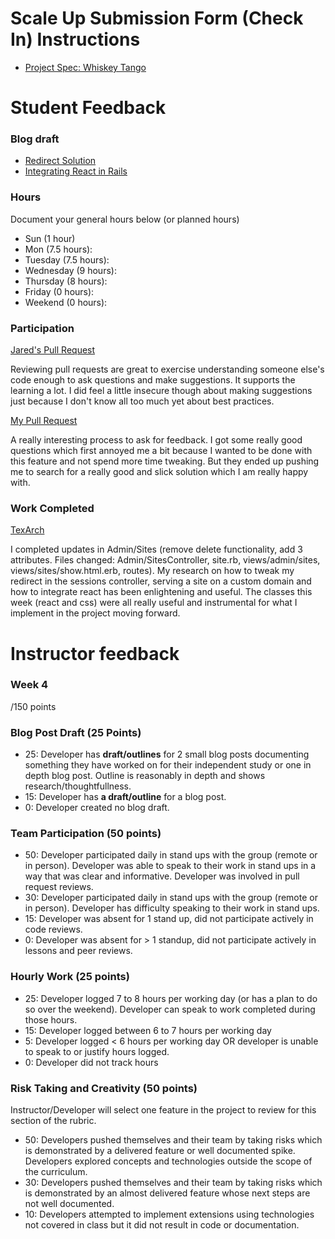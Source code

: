 # Scale Up Submission Form (Check In) Instructions

- [Project Spec: Whiskey Tango](https://github.com/turingschool/lesson_plans/blob/master/ruby_04-apis_and_scalability/independent_study_project.markdown)

# Student Feedback

### Blog draft

 * [Redirect Solution](https://gist.github.com/Claudia108/3db665ef12246ec0b782ac1cab9941c2)
 * [Integrating React in Rails](https://gist.github.com/Claudia108/decc0f0d8ec682173fdac2a252ab006d)

### Hours

Document your general hours below (or planned hours)

- Sun (1 hour)
- Mon (7.5 hours):
- Tuesday (7.5 hours):
- Wednesday (9 hours):
- Thursday (8 hours):
- Friday (0 hours):
- Weekend (0 hours):

### Participation

[Jared's Pull Request](https://github.com/LookingForMe/lookingfor/pull/108)

Reviewing pull requests are great to exercise understanding someone else's code enough to ask questions and make suggestions. It supports the learning a lot.
I did feel a little insecure though about making suggestions just because I don't know all too much yet about best practices.

[My Pull Request](https://github.com/Claudia108/TexArch/pull/58)

A really interesting process to ask for feedback. I got some really good questions which first annoyed me a bit because I wanted to be done with this feature and not spend more time tweaking. But they ended up pushing me to search for a really good and slick solution which I am really happy with.

### Work Completed

[TexArch](https://github.com/Claudia108/TexArch)

I completed updates in Admin/Sites (remove delete functionality, add 3 attributes. Files changed: Admin/SitesController, site.rb, views/admin/sites, views/sites/show.html.erb, routes). My research on how to tweak my redirect in the sessions controller, serving a site on a custom domain and how to integrate react has been enlightening and useful.
The classes this week (react and css) were all really useful and instrumental for what I implement in the project moving forward.

# Instructor feedback

### Week 4

/150 points

### Blog Post Draft (25 Points)  

  * 25: Developer has **draft/outlines** for 2 small blog posts documenting something they have worked on for their independent study or one in depth blog post. Outline is reasonably in depth and shows research/thoughtfullness.
  * 15: Developer has **a draft/outline** for a blog post.
  * 0: Developer created no blog draft.

### Team Participation (50 points)

  * 50: Developer participated daily in stand ups with the group (remote or in person). Developer was able to speak to their work in stand ups in a way that was clear and informative. Developer was involved in pull request reviews.
  * 30: Developer participated daily in stand ups with the group (remote or in person). Developer has difficulty speaking to their work in stand ups.
  * 15: Developer was absent for 1 stand up, did not participate actively in code reviews.
  * 0: Developer was absent for > 1 standup, did not participate actively in lessons and peer reviews.

### Hourly Work (25 points)

  * 25: Developer logged 7 to 8 hours per working day (or has a plan to do so over the weekend). Developer can speak to work completed during those hours.
  * 15: Developer logged between 6 to 7 hours per working day
  * 5: Developer logged < 6 hours per working day OR developer is unable to speak to or justify hours logged.
  * 0: Developer did not track hours

### Risk Taking and Creativity (50 points)

Instructor/Developer will select one feature in the project to review for this section of the rubric.

  * 50: Developers pushed themselves and their team by taking risks which is demonstrated by a delivered feature or well documented spike. Developers explored concepts and technologies outside the scope of the curriculum.
  * 30: Developers pushed themselves and their team by taking risks which is demonstrated by an almost delivered feature whose next steps are not well documented.
  * 10: Developers attempted to implement extensions using technologies not covered in class but it did not result in code or documentation.
